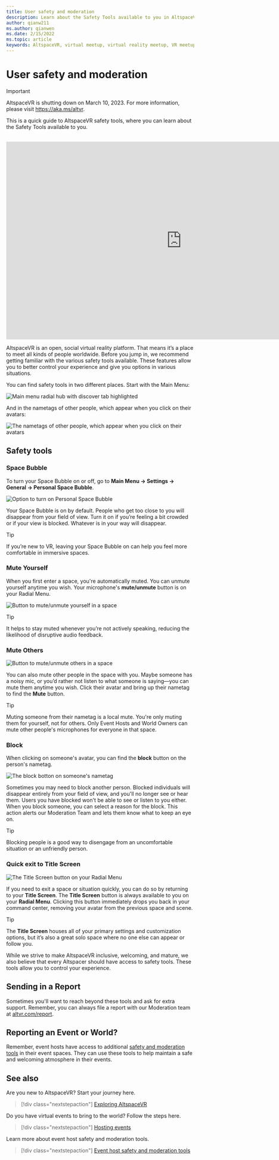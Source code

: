 ```yaml
---
title: User safety and moderation
description: Learn about the Safety Tools available to you in AltspaceVR
author: qianw211    
ms.author: qianwen
ms.date: 2/15/2022
ms.topic: article
keywords: AltspaceVR, virtual meetup, virtual reality meetup, VR meetup, virtual reality platforms, VR platform, immersive virtual events, immersive VR events, virtual reality events, VR events, VR world-building, immersive VR experience, social VR, social VR platform, VR event hosting, social virtual reality, virtual reality event hosting, user safety, safety tools, moderation
---
```


# User safety and moderation

>[!Important]
>AltspaceVR is shutting down on March 10, 2023. For more information, please visit https://aka.ms/altvr.

This is a quick guide to AltspaceVR safety tools, where you can learn about the Safety Tools available to you.

<br>

<iframe width="940" height="530" src="https://www.youtube.com/embed/SPUUJx5rDVU" title="YouTube video player" frameborder="0" allow="accelerometer; autoplay; clipboard-write; encrypted-media; gyroscope; picture-in-picture" allowfullscreen></iframe>

<br>

AltspaceVR is an open, social virtual reality platform. That means it’s a place to meet all kinds of people worldwide. Before you jump in, we recommend getting familiar with the various safety tools available. These features allow you to better control your experience and give you options in various situations. 

You can find safety tools in two different places. Start with the Main Menu:

![Main menu radial hub with discover tab highlighted](community/images/title-screen-08.png)

And in the nametags of other people, which appear when you click on their avatars:

![The nametags of other people, which appear when you click on their avatars](images/nametag.png)

## Safety tools

### Space Bubble 

To turn your Space Bubble on or off, go to **Main Menu -> Settings -> General -> Personal Space Bubble**.

![Option to turn on Personal Space Bubble](images/personal-space-bubble.png)

Your Space Bubble is on by default. People who get too close to you will disappear from your field of view. Turn it on if you’re feeling a bit crowded or if your view is blocked. Whatever is in your way will disappear.  

>[!Tip]
>If you’re new to VR, leaving your Space Bubble on can help you feel more comfortable in immersive spaces.

### Mute Yourself 
 
When you first enter a space, you're automatically muted. You can unmute yourself anytime you wish. Your microphone's **mute/unmute** button is on your Radial Menu.  

![Button to mute/unmute yourself in a space](images/mute-unmute-button.png)

>[!Tip] 
>It helps to stay muted whenever you’re not actively speaking, reducing the likelihood of disruptive audio feedback. 

### Mute Others

![Button to mute/unmute others in a space](images/name-tag-mute.png)

You can also mute other people in the space with you. Maybe someone has a noisy mic, or you’d rather not listen to what someone is saying—you can mute them anytime you wish. Click their avatar and bring up their nametag to find the **Mute** button.  

>[!Tip] 
>Muting someone from their nametag is a local mute. You're only muting them for yourself, not for others. Only Event Hosts and World Owners can mute other people's microphones for everyone in that space. 

### Block

When clicking on someone's avatar, you can find the **block** button on the person's nametag.

![The block botton on someone's nametag](images/name-tag-block.png)

Sometimes you may need to block another person. Blocked individuals will disappear entirely from your field of view, and you'll no longer see or hear them. Users you have blocked won't be able to see or listen to you either. When you block someone, you can select a reason for the block. This action alerts our Moderation Team and lets them know what to keep an eye on. 

>[!Tip] 
>Blocking people is a good way to disengage from an uncomfortable situation or an unfriendly person. 

### Quick exit to **Title Screen**

![The **Title Screen** button on your Radial Menu](images/radial-menu-title-screen.png)

If you need to exit a space or situation quickly, you can do so by returning to your **Title Screen**. The **Title Screen** button is always available to you on your **Radial Menu**. Clicking this button immediately drops you back in your command center, removing your avatar from the previous space and scene.  

>[!Tip] 
>The **Title Screen** houses all of your primary settings and customization options, but it’s also a great solo space where no one else can appear or follow you.

While we strive to make AltspaceVR inclusive, welcoming, and mature, we also believe that every Altspacer should have access to safety tools. These tools allow you to control your experience.  

## Sending in a Report 

Sometimes you'll want to reach beyond these tools and ask for extra support. Remember, you can always file a report with our Moderation team at [altvr.com/report](https://altvr.com/report). 

## Reporting an Event or World? 

Remember, event hosts have access to additional [safety and moderation tools](tutorials/host-tools-overview.md#safety-and-moderation-tools) in their event spaces. They can use these tools to help maintain a safe and welcoming atmosphere in their events. 

## See also

Are you new to AltspaceVR? Start your journey here.
> [!div class="nextstepaction"]
> [Exploring AltspaceVR](./explore/beginners-guide.md)

Do you have virtual events to bring to the world? Follow the steps here.
> [!div class="nextstepaction"]
> [Hosting events](./explore/host-events.md)

Learn more about event host safety and moderation tools.
> [!div class="nextstepaction"]
> [Event host safety and moderation tools](tutorials/host-tools-overview.md)
